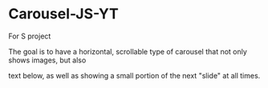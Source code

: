 # Carousel-JS-YT
For S project

The goal is to have a horizontal, scrollable type of carousel that not only shows images, but also <p> text below, as well as showing a small portion of the next "slide" at all times.
